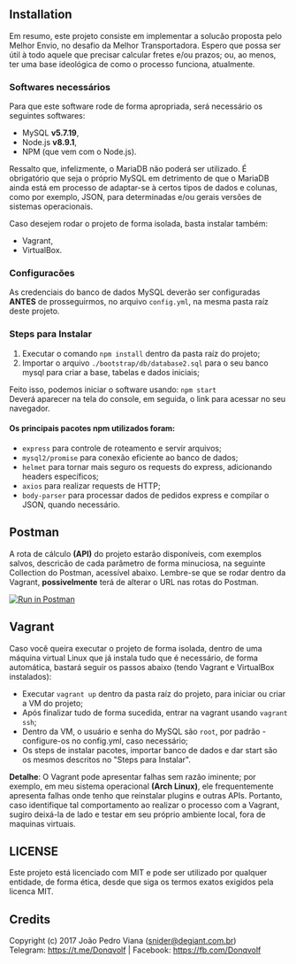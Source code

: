 ## Installation
Em resumo, este projeto consiste em implementar a solucão proposta pelo Melhor Envio, no desafio da Melhor Transportadora. Espero que possa ser útil à todo aquele que precisar calcular fretes e/ou prazos; ou, ao menos, ter uma base ideológica de como o processo funciona, atualmente.

### Softwares necessários
Para que este software rode de forma apropriada, será necessário os seguintes softwares:
- MySQL **v5.7.19**,
- Node.js **v8.9.1**,  
- NPM (que vem com o Node.js).

Ressalto que, infelizmente, o MariaDB não poderá ser utilizado. É obrigatório que seja o próprio MySQL em detrimento de que o MariaDB ainda está em processo de adaptar-se à certos tipos de dados e colunas, como por exemplo, JSON, para determinadas e/ou gerais versões de sistemas operacionais.
  

Caso desejem rodar o projeto de forma isolada, basta instalar também:
- Vagrant,
- VirtualBox.

### Configuracões
As credenciais do banco de dados MySQL deverão ser configuradas **ANTES** de prosseguirmos, no arquivo `config.yml`, na mesma pasta raíz deste projeto.

### Steps para Instalar

1. Executar o comando `npm install` dentro da pasta raíz do projeto;
2. Importar o arquivo `./bootstrap/db/database2.sql` para o seu banco mysql para criar a base, tabelas e dados iniciais;

Feito isso, podemos iniciar o software usando: `npm start`  
Deverá aparecer na tela do console, em seguida, o link para acessar no seu navegador.
  
#### Os principais pacotes npm utilizados foram:
- `express` para controle de roteamento e servir arquivos;
- `mysql2/promise` para conexão eficiente ao banco de dados;
- `helmet` para tornar mais seguro os requests do express, adicionando headers específicos;
- `axios` para realizar requests de HTTP;
- `body-parser` para processar dados de pedidos express e compilar o JSON, quando necessário.

## Postman
A rota de cálculo **(API)** do projeto estarão disponíveis, com exemplos salvos, descricão de cada parâmetro de forma minuciosa, na seguinte Collection do Postman, acessível abaixo. Lembre-se que se rodar dentro da Vagrant, **possivelmente** terá de alterar o URL nas rotas do Postman.

[![Run in Postman](https://run.pstmn.io/button.svg)](https://app.getpostman.com/run-collection/dd20a3336bfe7ec90da4)

## Vagrant

Caso você queira executar o projeto de forma isolada, dentro de uma máquina virtual Linux que já instala tudo que é necessário, de forma automática, bastará seguir os passos abaixo (tendo Vagrant e VirtualBox instalados):
- Executar `vagrant up` dentro da pasta raíz do projeto, para iniciar ou criar a VM do projeto;
- Após finalizar tudo de forma sucedida, entrar na vagrant usando `vagrant ssh`;
- Dentro da VM, o usuário e senha do MySQL são `root`, por padrão - configure-os no config.yml, caso necessário;
- Os steps de instalar pacotes, importar banco de dados e dar start são os mesmos descritos no "Steps para Instalar".
  
**Detalhe**: O Vagrant pode apresentar falhas sem razão iminente; por exemplo, em meu sistema operacional **(Arch Linux)**, ele frequentemente apresenta falhas onde tenho que reinstalar plugins e outras APIs. Portanto, caso identifique tal comportamento ao realizar o processo com a Vagrant, sugiro deixá-la de lado e testar em seu próprio ambiente local, fora de maquinas virtuais.

## LICENSE
Este projeto está licenciado com MIT e pode ser utilizado por qualquer entidade, de forma ética, desde que siga os termos exatos exigidos pela licenca MIT.

## Credits
Copyright (c) 2017 João Pedro Viana (<snider@degiant.com.br>)  
Telegram: <https://t.me/Donqvolf> | Facebook: <https://fb.com/Donqvolf>